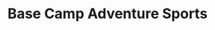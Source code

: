 ---
title: "Base Camp Adventure Sports"
url: /spearfish/base-camp-adventure-sports/
shop: sports
---